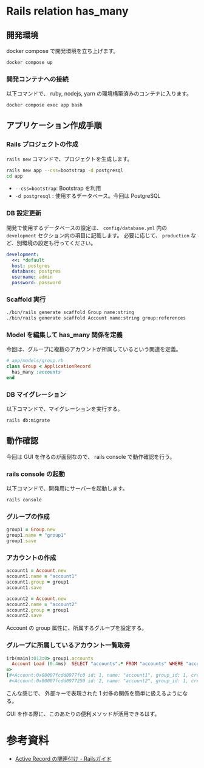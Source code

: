 # Rails relation has_many

## 開発環境

docker compose で開発環境を立ち上げます。

```sh
docker compose up
```

### 開発コンテナへの接続

以下コマンドで、 ruby, nodejs, yarn の環境構築済みのコンテナに入ります。

```sh
docker compose exec app bash
```

## アプリケーション作成手順

### Rails プロジェクトの作成

`rails new` コマンドで、プロジェクトを生成します。

```sh
rails new app --css=bootstrap -d postgresql
cd app
```

- `--css=bootstrap`: Bootstrap を利用
- `-d postgresql` : 使用するデータベース。今回は PostgreSQL


### DB 設定更新

開発で使用するデータベースの設定は、 `config/database.yml` 内の `development` セクション内の項目に記載します。
必要に応じて、 `production` など、別環境の設定も行ってください。

```yaml
development:
  <<: *default
  host: postgres
  database: postgres
  username: admin
  password: password
```

### Scaffold 実行

```sh
./bin/rails generate scaffold Group name:string
./bin/rails generate scaffold Account name:string group:references
```

### Model を編集して has_many 関係を定義

今回は、グループに複数のアカウントが所属しているという関連を定義。

```rb
# app/models/group.rb
class Group < ApplicationRecord
  has_many :accounts
end
```

### DB マイグレーション

以下コマンドで、マイグレーションを実行する。

```sh
rails db:migrate
```

## 動作確認

今回は GUI を作るのが面倒なので、 rails console で動作確認を行う。

### rails console の起動

以下コマンドで、開発用にサーバーを起動します。

```sh
rails console
```

### グループの作成

```ruby
group1 = Group.new
group1.name = "group1"
group1.save
```

### アカウントの作成

```ruby
account1 = Account.new
account1.name = "account1"
account1.group = group1
account1.save

account2 = Account.new
account2.name = "account2"
account2.group = group1
account2.save
```

Account の group 属性に、所属するグループを設定する。


### グループに所属しているアカウント一覧取得

```ruby
irb(main):013:0> group1.accounts
  Account Load (0.4ms)  SELECT "accounts".* FROM "accounts" WHERE "accounts"."group_id" = $1  [["group_id", 1]]
=>
[#<Account:0x00007fcdd0977fc0 id: 1, name: "account1", group_id: 1, created_at: Wed, 03 May 2023 13:30:20.289838000 UTC +00:00, updated_at: Wed, 03 May 2023 13:30:20.289838000 UTC +00:00>,
 #<Account:0x00007fcdd0977250 id: 2, name: "account2", group_id: 1, created_at: Wed, 03 May 2023 13:30:20.431719000 UTC +00:00, updated_at: Wed, 03 May 2023 13:30:20.431719000 UTC +00:00>]
```

こんな感じで、 外部キーで表現された 1 対多の関係を簡単に扱えるようになる。

GUI を作る際に、このあたりの便利メソッドが活用できるはず。


# 参考資料

- [Active Record の関連付け - Railsガイド](https://railsguides.jp/association_basics.html)


